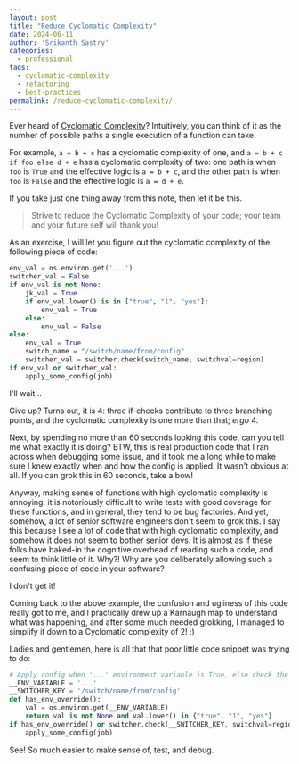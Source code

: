 ```yaml
---
layout: post
title: "Reduce Cyclomatic Complexity"
date: 2024-06-11
author: 'Srikanth Sastry'
categories:
  - professional
tags: 
  - cyclomatic-complexity
  - refactoring
  - best-practices
permalink: /reduce-cyclomatic-complexity/
---
```

Ever heard of [Cyclomatic Complexity](https://en.wikipedia.org/wiki/Cyclomatic_complexity)? Intuitively, you can think of it as the number of possible paths a single execution of a function can take. 

For example, `a = b + c` has a cyclomatic complexity of one, and `a = b + c if foo else d + e` has a cyclomatic complexity of two: one path is when `foo` is `True` and the effective logic is `a = b + c`, and the other path is when `foo` is `False` and the effective logic is `a = d + e`.

If you take just one thing away from this note, then let it be this.

> Strive to reduce the Cyclomatic Complexity of your code; your team and your future self will thank you!

As an exercise, I will let you figure out the cyclomatic complexity of the following piece of code:

```python
env_val = os.environ.get('...')
switcher_val = False
if env_val is not None:
    jk_val = True
    if env_val.lower() is in ["true", "1", "yes"]:
        env_val = True
    else:
        env_val = False
else:
    env_val = True
    switch_name = "/switch/name/from/config"
    switcher_val = switcher.check(switch_name, switchval=region)
if env_val or switcher_val:
    apply_some_config(job)
```

I'll wait...

Give up? Turns out, it is $4$: three if-checks contribute to three branching points, and the cyclomatic complexity is one more than that; _ergo_ $4$.

Next, by spending no more than 60 seconds looking this code, can you tell me what exactly it is doing? BTW, this is real production code that I ran across when debugging some issue, and it took me a long while to make sure I knew exactly when and how the config is applied. It wasn't obvious at all. If you can grok this in 60 seconds, take a bow!

Anyway, making sense of functions with high cyclomatic complexity is annoying; it is notoriously difficult to write tests with good coverage for these functions, and in general, they tend to be bug factories. And yet, somehow, a lot of senior software engineers don't seem to grok this. I say this because I see a lot of code that with high cyclomatic complexity, and somehow it does not seem to bother senior devs. It is almost as if these folks have baked-in the cognitive overhead of reading such a code, and seem to think little of it. Why?! Why are you deliberately allowing such a confusing piece of code in your software?

I don't get it!

Coming back to the above example, the confusion and ugliness of this code really got to me, and I practically drew up a Karnaugh map to understand what was happening, and after some much needed grokking, I managed to simplify it down to a Cyclomatic complexity of $2$! :)

Ladies and gentlemen, here is all that that poor little code snippet was trying to do:

```python
# Apply config when '...' environment variable is True, else check the switch
__ENV_VARIABLE = '...'
__SWITCHER_KEY = '/switch/name/from/config'
def has_env_override():
    val = os.environ.get(__ENV_VARIABLE)
    return val is not None and val.lower() in {"true", "1", "yes"}
if has_env_override() or switcher.check(__SWITCHER_KEY, switchval=region):
    apply_some_config(job)
```

See! So much easier to make sense of, test, and debug.
